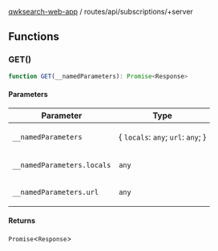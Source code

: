 [qwksearch-web-app](../../../modules.md) / routes/api/subscriptions/+server

## Functions

### GET()

```ts
function GET(__namedParameters): Promise<Response>
```

#### Parameters

<table>
<thead>
<tr>
<th>Parameter</th>
<th>Type</th>
</tr>
</thead>
<tbody>
<tr>
<td>

`__namedParameters`

</td>
<td>

\{ `locals`: `any`; `url`: `any`; \}

</td>
</tr>
<tr>
<td>

`__namedParameters.locals`

</td>
<td>

`any`

</td>
</tr>
<tr>
<td>

`__namedParameters.url`

</td>
<td>

`any`

</td>
</tr>
</tbody>
</table>

#### Returns

`Promise`&lt;`Response`&gt;
